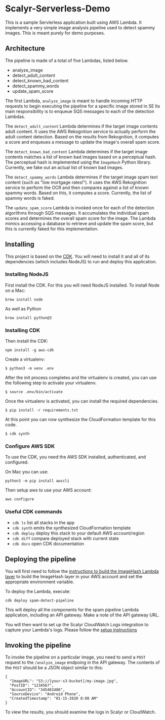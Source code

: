 # Scalyr-Serverless-Demo

This is a sample Servlerless application built using AWS Lambda.  It implements
a very simple image analysis pipeline used to detect spammy images.  This is
meant purely for demo purposes.

## Architecture

The pipeline is made of a total of five Lambdas, listed below.

* analyze_image
* detect_adult_content
* detect_known_bad_content
* detect_spammy_words
* update_spam_score

The first Lambda, `analyze_image` is meant to handle incoming HTTP requests to
begin executing the pipeline for a specific image stored in SE  Its main
responsibility is to enqueue SQS messages to each of the detection Lambdas.

The `detect_adult_content` Lambda determines if the target image contents adult content.
It uses the AWS Rekognition service to actually perform the adult content detection.
Based on the results from Rekognition, it computes a score and enqueues a message
to update the image's overall spam score.

The `detect_known_bad_content` Lambda determines if the target image contents matches
a list of known bad images based on a perceptual hash.  The perceptual hash is implemented
using the `ImageHash` Python library.  Currently, we fake out an actual list of
known bad images.

The `detect_spammy_words` Lambda determines if the target image spam text content
(such as "low mortgage rates!").  It uses the AWS Rekognition service to perform
the OCR and then compares against a list of known spammy words.  Based on this,
it computes a score.  Currently, the list of spammy words is faked.

The `update_spam_score` Lambda is invoked once for each of the detection algorithms
through SQS messages.  It accumulates the individual spam scores and determines
the overall spam score for the image.  The Lambda mimics accessing a database
to retrieve and update the spam score, but this is currently faked for this
implementation.

## Installing

This project is based on the [CDK](www.cdkworkshop.com).  You will need to install it
and all of its dependencies (which includes NodeJS) to run and
deploy this application.

### Installing NodeJS
First install the CDK. For this you will need NodeJS installed.
To install Node on a Mac:
```
brew install node
```

As well as Python
```
brew install python@3
```


### Installing CDK

Then install the CDK:
```
npm install -g aws-cdk
```

Create a virtualenv:

```
$ python3 -m venv .env
```

After the init process completes and the virtualenv is created, you can use the following
step to activate your virtualenv.

```
$ source .env/bin/activate
```

Once the virtualenv is activated, you can install the required dependencies.

```
$ pip install -r requirements.txt
```

At this point you can now synthesize the CloudFormation template for this code.

```
$ cdk synth
```

### Configure AWS SDK
To use the CDK, you need the AWS SDK installed, authenticated, and configured.

On Mac you can use:
```
python3 -m pip install awscli
```

Then setup aws to use your AWS account:
```
aws configure
```

### Useful CDK commands

 * `cdk ls`          list all stacks in the app
 * `cdk synth`       emits the synthesized CloudFormation template
 * `cdk deploy`      deploy this stack to your default AWS account/region
 * `cdk diff`        compare deployed stack with current state
 * `cdk docs`        open CDK documentation


## Deploying the pipeline

You will first need to follow the [instructions to build the ImageHash Lambda layer](layers)
to build the ImageHash layer in your AWS account and set the appropriate environment
variable.

To deploy the Lambda, execute:

```
cdk deploy spam-detect-pipeline
```

This will deploy all the components for the spam pipeline Lambda application, including an API gateway.
Make a note of the API gateway URL.

You will then want to set up the Scalyr CloudWatch Logs integration to capture
your Lambda's logs.  Please follow the [setup instructions](https://github.com/scalyr/scalyr-aws-serverless/tree/master/cloudwatch_logs)

## Invoking the pipeline

To invoke the pipeline on a particular image, you need to send a `POST` request
to the `/analyze_image` endpoing in the API gateway.  The contents of the
`POST` should be a JSON object similar to this:

```
{
  "ImageURL": "S3://[your-s3-bucket]/my-image.jpg",
  "PostID": "1234567",
  "AccountID": "345463406",
  "SourceDevice": "Android Phone",
  "CreatedTimestamp": "01-15-2020 8:00 AM"
}

```

To view the results, you should examine the logs in Scalyr or CloudWatch.
